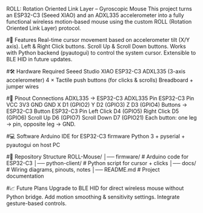 ROLL: Rotation Oriented Link Layer – Gyroscopic Mouse
This project turns an ESP32-C3 (Seeed XIAO) and an ADXL335 accelerometer into a fully functional wireless motion-based mouse using the custom ROLL (Rotation Oriented Link Layer) protocol.

#🚀 Features
Real-time cursor movement based on accelerometer tilt (X/Y axis).
Left & Right Click buttons.
Scroll Up & Scroll Down buttons.
Works with Python backend (pyautogui) to control the system cursor.
Extensible to BLE HID in future updates.

#🛠️ Hardware Required
Seeed Studio XIAO ESP32-C3
ADXL335 (3-axis accelerometer)
4 × Tactile push buttons (for clicks & scrolls)
Breadboard + jumper wires

#📌 Pinout Connections
ADXL335 → ESP32-C3
ADXL335 Pin	ESP32-C3 Pin
VCC	3V3
GND	GND
X	D1 (GPIO2)
Y	D2 (GPIO3)
Z	D3 (GPIO4)
Buttons → ESP32-C3
Button	ESP32-C3 Pin
Left Click	D4 (GPIO5)
Right Click	D5 (GPIO6)
Scroll Up	D6 (GPIO7)
Scroll Down	D7 (GPIO21)
Each button: one leg → pin, opposite leg → GND.

#💻 Software
Arduino IDE for ESP32-C3 firmware
Python 3 + pyserial + pyautogui on host PC

#📂 Repository Structure
ROLL-Mouse/
│── firmware/         # Arduino code for ESP32-C3
│── python-client/    # Python script for cursor + clicks
│── docs/             # Wiring diagrams, pinouts, notes
│── README.md         # Project documentation

#📈 Future Plans
Upgrade to BLE HID for direct wireless mouse without Python bridge.
Add motion smoothing & sensitivity settings.
Integrate gesture-based controls.
